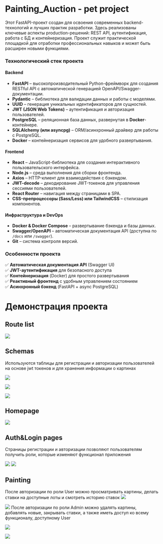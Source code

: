 # Painting_Auction - pet project
Этот FastAPI-проект создан для освоения современных backend-технологий и лучших практик разработки. Здесь реализованы ключевые аспекты production-решений: REST API, аутентификация, работа с БД и контейнеризация. Проект служит практической площадкой для отработки профессиональных навыков и может быть расширен новыми функциями.

### **Технологический стек проекта**  

#### **Backend**  
- **FastAPI** – высокопроизводительный Python-фреймворк для создания RESTful API с автоматической генерацией OpenAPI/Swagger-документации.  
- **Pydantic** – библиотека для валидации данных и работы с моделями.  
- **UUID** – генерация уникальных идентификаторов для сущностей.  
- **JWT (JSON Web Tokens)** – аутентификация и авторизация пользователей.  
- **PostgreSQL** – реляционная база данных, развернутая в **Docker**-контейнере.  
- **SQLAlchemy (или asyncpg)** – ORM/асинхронный драйвер для работы с PostgreSQL.  
- **Docker** – контейнеризация сервисов для удобного развертывания.  

#### **Frontend**  
- **React** – JavaScript-библиотека для создания интерактивного пользовательского интерфейса.  
- **Node.js** – среда выполнения для сборки фронтенда.  
- **Axios** – HTTP-клиент для взаимодействия с бэкендом.  
- **JWT-decode** – декодирование JWT-токенов для управления сессиями пользователей.  
- **React Router** – навигация между страницами в SPA.  
- **CSS-препроцессоры (Sass/Less) или TailwindCSS** – стилизация компонентов.  

#### **Инфраструктура и DevOps**  
- **Docker & Docker Compose** – развертывание бэкенда и базы данных.  
- **Swagger/OpenAPI** – автоматическая документация API (доступна по `/docs` или `/swagger`).  
- **Git** – система контроля версий.  

### **Особенности проекта**  
✅ **Автоматическая документация API** (Swagger UI)  
✅ **JWT-аутентификация** для безопасного доступа  
✅ **Контейнеризация** (Docker) для простого развертывания  
✅ **Реактивный фронтенд** с удобным управлением состоянием  
✅ **Асинхронный бэкенд** (FastAPI + async PostgreSQL)  

  
# Демонстрация проекта

## Route list
![](/project_imgs/routes.jpg)

## Schemas
Используются таблицы для регистрации и авторизации пользователей на основе jwt токенов и для хранения информации о картинах 

![](/project_imgs/schemas1.jpg)

![](/project_imgs/schemas2.jpg)

![](/project_imgs/schemas3.jpg)

## Homepage
![](/project_imgs/homepage.jpg)

## Auth&Login pages
Страницы регистрации и авторизации позволяют пользователям получить роли, которые изменяют функционал приложения

![](/project_imgs/register.jpg)
![](/project_imgs/login.jpg)

## Painting

После авторизации по роли User можно просматривать картины, делать ставки на доступные лоты и смотреть историю ставок
![](/project_imgs/paintingUseritem.jpg)

![](/project_imgs/bidHistory.jpg)
После авторизации по роли Admin можно удалять картины, добавлять новые, закрывать ставки, а также иметь доступ ко всему функционалу, доступному User

![](/project_imgs/newpainting.jpg)

![](/project_imgs/paintingItem.jpg)
